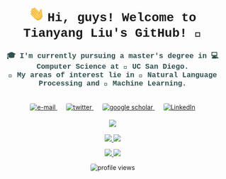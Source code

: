 <h1 align="center">
    <img src="assets/wave.gif" width="35px">
    <span style="font-family: 'Courier New', Courier, monospace;">
        Hi, guys! Welcome to Tianyang Liu's GitHub! 🍻
    </span>
</h1>

<h3 align="center" style="font-family: 'Courier New', Courier, monospace; color: #2F4F4F;">
    🎓 I'm currently pursuing a master's degree in 💻 Computer Science at 🏫 UC San Diego. <br>
    🔬 My areas of interest lie in 💬 Natural Language Processing and 🤖 Machine Learning. <br><br>
</h3>


<p align="center">
    <a href="mailto:til040@ucsd.edu" style="margin-right: 20px;">
        <img src="https://img.shields.io/badge/Email-EA4335?style=for-the-badge&logo=gmail&logoColor=white" alt="e-mail" style="border-radius: 3px;">
    </a>
    <a href="https://twitter.com/LtyLeoii22" style="margin-right: 20px;">
        <img src="https://img.shields.io/badge/Twitter-1DA1F2?style=for-the-badge&logo=twitter&logoColor=white" alt="twitter" style="border-radius: 3px;">
    </a>
    <a href="https://scholar.google.com/citations?user=rJAeYdwAAAAJ&hl=en" style="margin-right: 20px;">
        <img src="https://img.shields.io/badge/Google_Scholar-4285F4?style=for-the-badge&logo=google&logoColor=white" alt="google scholar" style="border-radius: 3px;">
    </a>
    <a href="https://www.linkedin.com/in/tianyangliu-whu-ucsd/">
        <img src="https://img.shields.io/badge/LinkedIn-0A66C2?style=for-the-badge&logo=linkedin&logoColor=white" alt="LinkedIn" style="border-radius: 3px;">
    </a>
</p>

<p align="center" style="margin-top: 20px;">
    <a href="https://github.com/Leolty">
        <img src="http://github-profile-summary-cards-two.vercel.app/api/cards/profile-details?username=Leolty&hide_border=true&theme=flag_india&card_width=680" />
    </a>
</p>

<p align="center">
    <a href="https://github.com/Leolty">
        <img src="http://github-profile-summary-cards-two.vercel.app/api/cards/productive-time?username=Leolty&theme=flag_india&utcOffset=-7&card_width=350" />
    </a>
    <a href="https://github.com/Leolty">
        <img src="http://github-profile-summary-cards-two.vercel.app/api/cards/stats?username=Leolty&card_width=350&theme=flag_india" />
    </a>
</p>

<p align="center">
    <a href="https://github.com/Leolty">
        <img src="http://github-profile-summary-cards-two.vercel.app/api/cards/repos-per-language?username=Leolty&theme=flag_india&card_width=350" />
    </a>
    <a href="https://github.com/Leolty">
        <img src="http://github-profile-summary-cards-two.vercel.app/api/cards/most-commit-language?username=Leolty&theme=flag_india&card_width=350" />
    </a>
</p>

<p align="center"> 
    <img src="https://komarev.com/ghpvc/?username=Leolty&color=FD5E0F&style=for-the-badge" alt="profile views" style="border-radius: 3px;">
</p>
